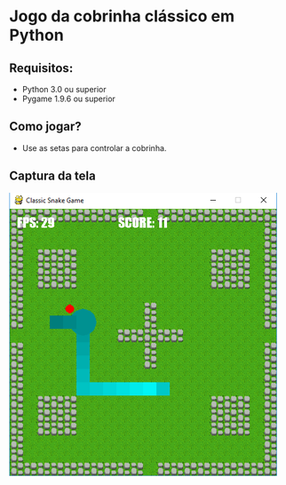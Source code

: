# Jogo da cobrinha clássico em Python
## Requisitos:
  * Python 3.0 ou superior
  * Pygame 1.9.6 ou superior
## Como jogar?
  * Use as setas para controlar a cobrinha. 
## Captura da tela
  ![captura da tela](screenshot.png)
